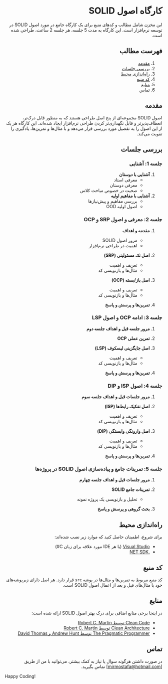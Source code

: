 <div dir='rtl'>

   
# کارگاه اصول SOLID

این مخزن شامل مطالب و کدهای منبع برای یک کارگاه جامع در مورد اصول SOLID در توسعه نرم‌افزار است. این کارگاه به مدت 5 جلسه، هر جلسه 2 ساعت، طراحی شده است.

## فهرست مطالب

1. [مقدمه](#مقدمه)
2. [بررسی جلسات](#بررسی-جلسات)
3. [راه‌اندازی محیط](#راه‌اندازی-محیط)
4. [کد منبع](#کد-منبع)
5. [منابع](#منابع)
6. [تماس](#تماس)

## مقدمه

اصول SOLID مجموعه‌ای از پنج اصل طراحی هستند که به منظور قابل درک‌تر، انعطاف‌پذیرتر و قابل نگهداری‌تر کردن طراحی نرم‌افزار ایجاد شده‌اند. این کارگاه هر یک از این اصول را به تفصیل مورد بررسی قرار می‌دهد و با مثال‌ها و تمرین‌ها، یادگیری را تقویت می‌کند.

## بررسی جلسات

### جلسه 1: آشنایی

1. **آشنایی با دوستان**
   - معرفی استاد
   - معرفی دوستان
   - صحبت در خصوص مباحث کلاس
2. **آشنایی با مفاهیم اولیه**
   - بررسی مفاهیم و پیش‌نیازها
   - اصول اولیه OOD

### جلسه 2: معرفی و اصول SRP و OCP

1. **مقدمه و اهداف**
   - مرور اصول SOLID
   - اهمیت در طراحی نرم‌افزار

2. **اصل تک مسئولیتی (SRP)**
   - تعریف و اهمیت
   - مثال‌ها و بازنویسی کد

3. **اصل باز/بسته (OCP)**
   - تعریف و اهمیت
   - مثال‌ها و بازنویسی کد

4. **تمرین‌ها و پرسش و پاسخ**

### جلسه 3: ادامه OCP و اصول LSP

1. **مرور جلسه قبل و اهداف جلسه دوم**
2. **تمرین عملی OCP**
3. **اصل جایگزینی لیسکوف (LSP)**
   - تعریف و اهمیت
   - مثال‌ها و بازنویسی کد

4. **تمرین‌ها و پرسش و پاسخ**

### جلسه 4: اصول ISP و DIP

1. **مرور جلسات قبل و اهداف جلسه سوم**
2. **اصل تفکیک رابط‌ها (ISP)**
   - تعریف و اهمیت
   - مثال‌ها و بازنویسی کد

3. **اصل وارونگی وابستگی (DIP)**
   - تعریف و اهمیت
   - مثال‌ها و بازنویسی کد

4. **تمرین‌ها و پرسش و پاسخ**

### جلسه 5: تمرینات جامع و پیاده‌سازی اصول SOLID در پروژه‌ها

1. **مرور جلسات قبل و اهداف جلسه چهارم**
2. **تمرینات جامع SOLID**
   - تحلیل و بازنویسی یک پروژه نمونه

3. **بحث گروهی و پرسش و پاسخ**

## راه‌اندازی محیط

برای شروع، اطمینان حاصل کنید که موارد زیر نصب شده‌اند:

- [Visual Studio](https://visualstudio.microsoft.com/) (یا هر IDE مورد علاقه برای زبان C#)
- [.NET SDK](https://dotnet.microsoft.com/download)

## کد منبع

کد منبع مربوط به تمرین‌ها و مثال‌ها در پوشه `src` قرار دارد. هر اصل دارای زیرپوشه‌های خود با مثال‌های قبل و بعد از اعمال اصول SOLID است.

## منابع

در اینجا برخی منابع اضافی برای درک بهتر اصول SOLID ارائه شده است:

- [Clean Code توسط Robert C. Martin](https://www.amazon.com/Clean-Code-Handbook-Software-Craftsmanship/dp/0132350882)
- [Clean Architecture توسط Robert C. Martin](https://www.amazon.com/Clean-Architecture-Craftsmans-Software-Structure/dp/0134494164)
- [The Pragmatic Programmer توسط Andrew Hunt و David Thomas](https://www.amazon.com/Pragmatic-Programmer-journey-mastery-Anniversary/dp/0135957052)

## تماس

در صورت داشتن هرگونه سوال یا نیاز به کمک بیشتر، می‌توانید با من از طریق [mirmostafa@hotmail.com] تماس بگیرید.
</div>
Happy Coding!
